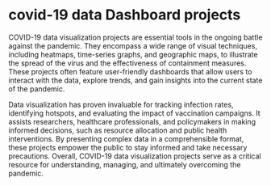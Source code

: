 # covid-19 data Dashboard projects

COVID-19 data visualization projects are essential tools in the ongoing battle against the pandemic. They encompass a wide range of visual techniques, including heatmaps, time-series graphs, and geographic maps, to illustrate the spread of the virus and the effectiveness of containment measures. These projects often feature user-friendly dashboards that allow users to interact with the data, explore trends, and gain insights into the current state of the pandemic.

Data visualization has proven invaluable for tracking infection rates, identifying hotspots, and evaluating the impact of vaccination campaigns. It assists researchers, healthcare professionals, and policymakers in making informed decisions, such as resource allocation and public health interventions. By presenting complex data in a comprehensible format, these projects empower the public to stay informed and take necessary precautions. Overall, COVID-19 data visualization projects serve as a critical resource for understanding, managing, and ultimately overcoming the pandemic.






